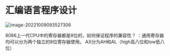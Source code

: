 # 汇编语言程序设计



![image-20221009093527306](C:\Users\dww\AppData\Roaming\Typora\typora-user-images\image-20221009093527306.png)

8086上一代CPU中的寄存器都是8位的，如何保证程序的兼容性？
：通用寄存器均可以分为两个独立的8位寄存器使用。
AX分为AH和AL（high高八位和low低八位）
